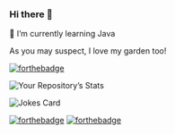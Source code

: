 ### Hi there 👋
🌱 I’m currently learning Java 

As you may suspect, I love my garden too! 


[![forthebadge](https://forthebadge.com/images/badges/built-with-love.svg)](https://forthebadge.com)


![Your Repository’s Stats](https://github-readme-stats.vercel.app/api?username=GreenGard&show_icons=true)

<!-- Markdown -->
![Jokes Card](https://readme-jokes.vercel.app/api)

[![forthebadge](https://forthebadge.com/images/badges/made-with-java.svg)](https://forthebadge.com) [![forthebadge](https://forthebadge.com/images/badges/uses-html.svg)](https://forthebadge.com)

<!--
**GreenGard/GreenGard** is a ✨ _special_ ✨ repository because its `README.md` (this file) appears on your GitHub profile.

Here are some ideas to get you started:

- 🔭 I’m currently working on ...
###
- 👯 I’m looking to collaborate on ...
- 🤔 I’m looking for help with ...
- 💬 Ask me about ...
- 📫 How to reach me: ...
- 😄 Pronouns: ...
- ⚡ Fun fact: ...
-->
